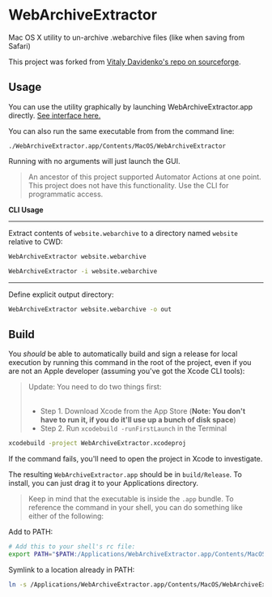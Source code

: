 # WebArchiveExtractor

Mac OS X utility to un-archive .webarchive files (like when saving from Safari)

This project was forked from [Vitaly Davidenko's repo on sourceforge](https://sourceforge.net/projects/webarchivext/).

## Usage

You can use the utility graphically by launching WebArchiveExtractor.app directly. [See interface here.](https://robrohan.github.io/WebArchiveExtractor/)

You can also run the same executable from from the command line:

```sht
./WebArchiveExtractor.app/Contents/MacOS/WebArchiveExtractor
```
Running with no arguments will just launch the GUI.

> An ancestor of this project supported Automator Actions at one point. This project does not have this functionality. Use the CLI for programmatic access.

**CLI Usage**

---

Extract contents of `website.webarchive` to a directory named `website` relative to CWD:
```sh
WebArchiveExtractor website.webarchive
```
```sh
WebArchiveExtractor -i website.webarchive
```

---

Define explicit output directory:
```sh
WebArchiveExtractor website.webarchive -o out
```

## Build
You *should* be able to automatically build and sign a release for local execution by running this command in the root of the project, even if you are not an Apple developer (assuming you've got the Xcode CLI tools):

> Update: You need to do two things first:<br><br>
> - Step 1. Download Xcode from the App Store (**Note: You don't have to run it, if you do it'll use up a bunch of disk space**)<br>
> - Step 2. Run `xcodebuild -runFirstLaunch` in the Terminal

```sh
xcodebuild -project WebArchiveExtractor.xcodeproj
```
If the command fails, you'll need to open the project in Xcode to investigate.


The resulting `WebArchiveExtractor.app` should be in `build/Release`. To install, you can just drag it to your Applications directory. 

> Keep in mind that the executable is inside the `.app` bundle. To reference the command in your shell, you can do something like either of the following:

Add to PATH:
```sh
# Add this to your shell's rc file:
export PATH="$PATH:/Applications/WebArchiveExtractor.app/Contents/MacOS/"
```
Symlink to a location already in PATH:
```sh
ln -s /Applications/WebArchiveExtractor.app/Contents/MacOS/WebArchiveExtractor ~/.local/bin/WebArchiveExtractor
```